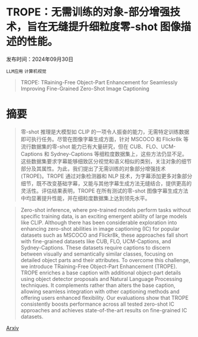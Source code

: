 # TROPE：无需训练的对象-部分增强技术，旨在无缝提升细粒度零-shot 图像描述的性能。

发布时间：2024年09月30日

`LLM应用` `计算机视觉`

> TROPE: TRaining-Free Object-Part Enhancement for Seamlessly Improving Fine-Grained Zero-Shot Image Captioning

# 摘要

> 零-shot 推理是大模型如 CLIP 的一项令人振奋的能力，无需特定训练数据即可执行任务。尽管在图像字幕生成方面，针对 MSCOCO 和 Flickr8k 等流行数据集的零-shot 能力已有大量研究，但在 CUB、FLO、UCM-Captions 和 Sydney-Captions 等细粒度数据集上，这些方法仍显不足。这些数据集要求字幕能够细致区分视觉和语义相似的类别，关注对象的细节部分及其属性。为此，我们提出了无需训练的对象部分增强技术 (TROPE)。TROPE 通过对象检测器和 NLP 技术，为字幕添加更多对象部分细节，既不改变基础字幕，又能与其他字幕生成方法无缝结合，提供更高的灵活性。评估结果表明，TROPE 在所有测试的零-shot 图像字幕生成方法中均显著提升性能，并在细粒度数据集上达到领先水平。

> Zero-shot inference, where pre-trained models perform tasks without specific training data, is an exciting emergent ability of large models like CLIP. Although there has been considerable exploration into enhancing zero-shot abilities in image captioning (IC) for popular datasets such as MSCOCO and Flickr8k, these approaches fall short with fine-grained datasets like CUB, FLO, UCM-Captions, and Sydney-Captions. These datasets require captions to discern between visually and semantically similar classes, focusing on detailed object parts and their attributes. To overcome this challenge, we introduce TRaining-Free Object-Part Enhancement (TROPE). TROPE enriches a base caption with additional object-part details using object detector proposals and Natural Language Processing techniques. It complements rather than alters the base caption, allowing seamless integration with other captioning methods and offering users enhanced flexibility. Our evaluations show that TROPE consistently boosts performance across all tested zero-shot IC approaches and achieves state-of-the-art results on fine-grained IC datasets.

[Arxiv](https://arxiv.org/abs/2409.19960)